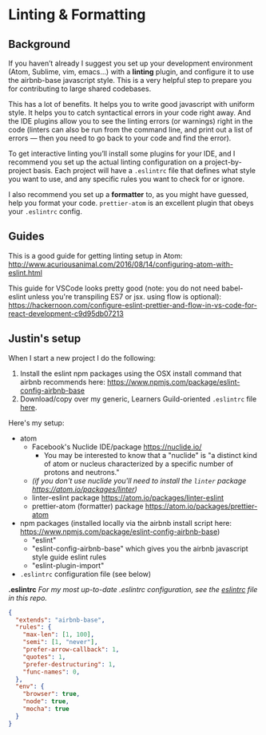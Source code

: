 # Linting & Formatting

## Background

If you haven’t already I suggest you set up your development environment (Atom, Sublime, vim, emacs…) with a **linting** plugin, and configure it to use the airbnb-base javascript style. This is a very helpful step to prepare you for contributing to large shared codebases.

This has a lot of benefits. It helps you to write good javascript with uniform style. It helps you to catch syntactical errors in your code right away. And the IDE plugins allow you to see the linting errors (or warnings) right in the code (linters can also be run from the command line, and print out a list of errors — then you need to go back to your code and find the error).

To get interactive linting you’ll install some plugins for your IDE, and I recommend you set up the actual linting configuration on a project-by-project basis. Each project will have a `.eslintrc` file that defines what style you want to use, and any specific rules you want to check for or ignore.

I also recommend you set up a **formatter** to, as you might have guessed, help you format your code. `prettier-atom` is an excellent plugin that obeys your `.eslintrc` config.


## Guides

This is a good guide for getting linting setup in Atom: http://www.acuriousanimal.com/2016/08/14/configuring-atom-with-eslint.html

This guide for VSCode looks pretty good (note: you do not need babel-eslint unless you're transpiling ES7 or jsx. using flow is optional): https://hackernoon.com/configure-eslint-prettier-and-flow-in-vs-code-for-react-development-c9d95db07213


## Justin's setup

When I start a new project I do the following:
1. Install the eslint npm packages using the OSX install command that airbnb recommends here: https://www.npmjs.com/package/eslint-config-airbnb-base
2. Download/copy over my generic, Learners Guild-oriented `.eslintrc` file [here](.eslintrc).

Here's my setup:
- atom
  - Facebook's Nuclide IDE/package https://nuclide.io/
    - You may be interested to know that a "nuclide" is "a distinct kind of atom or nucleus characterized by a specific number of protons and neutrons."
  - *(if you don't use nuclide you'll need to install the `linter` package https://atom.io/packages/linter)*
  - linter-eslint package https://atom.io/packages/linter-eslint
  - prettier-atom (formatter) package https://atom.io/packages/prettier-atom
- npm packages (installed locally via the airbnb install script here: https://www.npmjs.com/package/eslint-config-airbnb-base)
  - "eslint"
  - "eslint-config-airbnb-base" which gives you the airbnb javascript style guide eslint rules
  - "eslint-plugin-import"
- `.eslintrc` configuration file (see below)

**.eslintrc**
*For my most up-to-date .eslintrc configuration, see the [eslintrc](.eslintrc) file in this repo.*
```json
{
  "extends": "airbnb-base",
  "rules": {
    "max-len": [1, 100],
    "semi": [1, "never"],
    "prefer-arrow-callback": 1,
    "quotes": 1,
    "prefer-destructuring": 1,
    "func-names": 0,
  },
  "env": {
    "browser": true,
    "node": true,
    "mocha": true
  }
}
```
